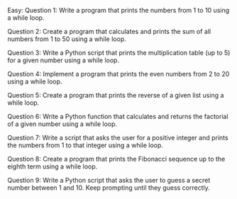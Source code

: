 Easy:
Question 1:
Write a program that prints the numbers from 1 to 10 using a while loop.

Question 2:
Create a program that calculates and prints the sum of all numbers 
from 1 to 50 using a while loop.

Question 3:
Write a Python script that prints the multiplication table (up to 5) 
for a given number using a while loop.

Question 4:
Implement a program that prints the even numbers from 2 to 20 using a while loop.

Question 5:
Create a program that prints the reverse of a given list using a while loop.

Question 6:
Write a Python function that calculates and returns the factorial of a given 
number using a while loop.

Question 7:
Write a script that asks the user for a positive integer and prints the numbers 
from 1 to that integer using a while loop.

Question 8:
Create a program that prints the Fibonacci sequence up to the eighth term using a 
while loop.

Question 9:
Write a Python script that asks the user to guess a secret number between 1 and 10. 
Keep prompting until they guess correctly.